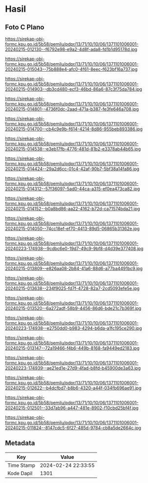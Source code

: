 # Hasil

## Foto C Plano

https://sirekap-obj-formc.kpu.go.id/5b58/pemilu/pdpr/13/71/10/10/06/1371101006001-20240215-012130--f6792e98-e9a2-4d8f-ada8-fd1b1d95178d.jpg

https://sirekap-obj-formc.kpu.go.id/5b58/pemilu/pdpr/13/71/10/10/06/1371101006001-20240215-015043--75b888e4-afc0-4f61-8eec-f623bf16a737.jpg

https://sirekap-obj-formc.kpu.go.id/5b58/pemilu/pdpr/13/71/10/10/06/1371101006001-20240215-014903--db3cd480-ecf3-46bd-86a6-87c3f75da784.jpg

https://sirekap-obj-formc.kpu.go.id/5b58/pemilu/pdpr/13/71/10/10/06/1371101006001-20240215-014801--4736f0dc-2aad-471a-b387-fe3fe646a708.jpg

https://sirekap-obj-formc.kpu.go.id/5b58/pemilu/pdpr/13/71/10/10/06/1371101006001-20240215-014700--cb4c9e9b-f614-4214-8d86-955beb893386.jpg

https://sirekap-obj-formc.kpu.go.id/5b58/pemilu/pdpr/13/71/10/10/06/1371101006001-20240215-014538--e3eb17fb-4776-481d-81b2-e3378ab44b65.jpg

https://sirekap-obj-formc.kpu.go.id/5b58/pemilu/pdpr/13/71/10/10/06/1371101006001-20240215-014424--29a2d6cc-01c4-42af-90b7-5bf38a14fa86.jpg

https://sirekap-obj-formc.kpu.go.id/5b58/pemilu/pdpr/13/71/10/10/06/1371101006001-20240215-014312--57f36097-5ad0-44ca-a315-ef0ea473ca82.jpg

https://sirekap-obj-formc.kpu.go.id/5b58/pemilu/pdpr/13/71/10/10/06/1371101006001-20240215-014152--b0a8bd86-aa22-4162-b72d-ca71574bda21.jpg

https://sirekap-obj-formc.kpu.go.id/5b58/pemilu/pdpr/13/71/10/10/06/1371101006001-20240215-014050--74cc18ef-ef70-4413-89d5-06865b31362e.jpg

https://sirekap-obj-formc.kpu.go.id/5b58/pemilu/pdpr/13/71/10/10/06/1371101006001-20240223-174938--9cdbc6e0-19d7-49c9-9bf8-d4d39e377408.jpg

https://sirekap-obj-formc.kpu.go.id/5b58/pemilu/pdpr/13/71/10/10/06/1371101006001-20240215-013809--e826aa08-2b84-41a6-88d6-a77ba4491bc9.jpg

https://sirekap-obj-formc.kpu.go.id/5b58/pemilu/pdpr/13/71/10/10/06/1371101006001-20240215-013638--234f9025-fd7f-4728-82a7-2cd5093efe5e.jpg

https://sirekap-obj-formc.kpu.go.id/5b58/pemilu/pdpr/13/71/10/10/06/1371101006001-20240215-013520--6a272adf-58b9-4456-86d6-bde21c7b369f.jpg

https://sirekap-obj-formc.kpu.go.id/5b58/pemilu/pdpr/13/71/10/10/06/1371101006001-20240223-174938--e2750dd0-b983-4294-b6da-a1fc195ce290.jpg

https://sirekap-obj-formc.kpu.go.id/5b58/pemilu/pdpr/13/71/10/10/06/1371101006001-20240215-013147--72a19466-f4b6-449b-8168-fa9449ed2183.jpg

https://sirekap-obj-formc.kpu.go.id/5b58/pemilu/pdpr/13/71/10/10/06/1371101006001-20240223-174939--ae21ed1e-27d9-4fad-b8fd-b45900de3a63.jpg

https://sirekap-obj-formc.kpu.go.id/5b58/pemilu/pdpr/13/71/10/10/06/1371101006001-20240215-012622--b4dcfbd7-b8b6-4320-a44f-034fb696ae91.jpg

https://sirekap-obj-formc.kpu.go.id/5b58/pemilu/pdpr/13/71/10/10/06/1371101006001-20240215-012501--33d7ab96-a447-481e-8902-f10cbd25bf4f.jpg

https://sirekap-obj-formc.kpu.go.id/5b58/pemilu/pdpr/13/71/10/10/06/1371101006001-20240215-011824--8147cdc5-6f27-485d-9784-cb8a5de2664c.jpg


## Metadata

| Key        | Value               |
| ---------- | ------------------- |
| Time Stamp | 2024-02-24 22:33:55 |
| Kode Dapil | 1301                |



